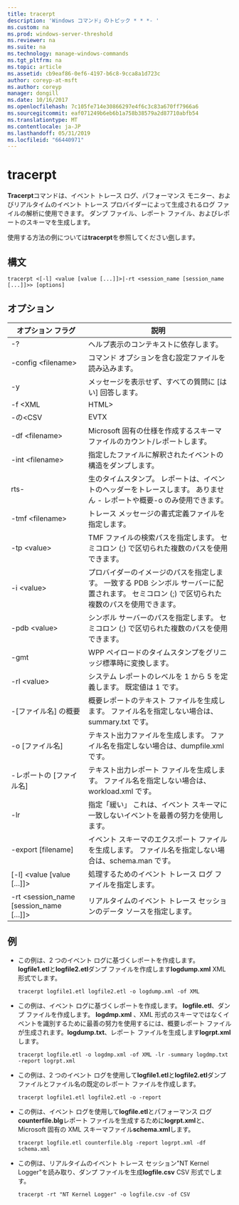 ```yaml
---
title: tracerpt
description: 'Windows コマンド」のトピック * * *- '
ms.custom: na
ms.prod: windows-server-threshold
ms.reviewer: na
ms.suite: na
ms.technology: manage-windows-commands
ms.tgt_pltfrm: na
ms.topic: article
ms.assetid: cb9eaf86-0ef6-4197-b6c8-9cca8a1d723c
author: coreyp-at-msft
ms.author: coreyp
manager: dongill
ms.date: 10/16/2017
ms.openlocfilehash: 7c105fe714e30866297e4f6c3c83a670ff7966a6
ms.sourcegitcommit: eaf071249b6eb6b1a758b38579a2d87710abfb54
ms.translationtype: MT
ms.contentlocale: ja-JP
ms.lasthandoff: 05/31/2019
ms.locfileid: "66440971"
---
```

# <a name="tracerpt"></a>tracerpt



**Tracerpt**コマンドは、イベント トレース ログ、パフォーマンス モニター、およびリアルタイムのイベント トレース プロバイダーによって生成されるログ ファイルの解析に使用できます。 ダンプ ファイル、レポート ファイル、およびレポートのスキーマを生成します。

使用する方法の例については**tracerpt**を参照してください[例](#BKMK_EXAMPLES)します。

## <a name="syntax"></a>構文

```
tracerpt <[-l] <value [value [...]]>|-rt <session_name [session_name [...]]>> [options]
```

## <a name="options"></a>オプション

|              オプション フラグ               |                                                                    説明                                                                    |
|----------------------------------------|---------------------------------------------------------------------------------------------------------------------------------------------------|
|                   -?                   |                                                         ヘルプ表示のコンテキストに依存します。                                                          |
|          -config \<filename>           |                                                 コマンド オプションを含む設定ファイルを読み込みます。                                                  |
|                   -y                   |                                                  メッセージを表示せず、すべての質問に [はい] 回答します。                                                   |
|                -f \<XML                |                                                                       HTML>                                                                       |
|               -の\<CSV                |                                                                       EVTX                                                                        |
|            -df \<filename>             |                                            Microsoft 固有の仕様を作成するスキーマ ファイルのカウント/レポートします。                                            |
|            -int \<filename>            |                                            指定したファイルに解釈されたイベントの構造をダンプします。                                            |
|                  rts-                  |                        生のタイムスタンプ。 レポートは、イベントのヘッダーをトレースします。 ありません - レポートや概要-o のみ使用できます。                         |
|            -tmf \<filename>            |                                                  トレース メッセージの書式定義ファイルを指定します。                                                  |
|              -tp \<value>              |                            TMF ファイルの検索パスを指定します。 セミコロン (;) で区切られた複数のパスを使用できます。                            |
|              -i \<value>               | プロバイダーのイメージのパスを指定します。 一致する PDB シンボル サーバーに配置されます。 セミコロン (;) で区切られた複数のパスを使用できます。 |
|             -pdb \<value>              |                             シンボル サーバーのパスを指定します。 セミコロン (;) で区切られた複数のパスを使用できます。                             |
|                  -gmt                  |                                              WPP ペイロードのタイムスタンプをグリニッジ標準時に変換します。                                               |
|              -rl \<value>              |                                               システム レポートのレベルを 1 から 5 を定義します。 既定値は 1 です。                                               |
|          -[ファイル名] の概要           |                                  概要レポートのテキスト ファイルを生成します。 ファイル名を指定しない場合は、summary.txt です。                                   |
|             -o [ファイル名]              |                                      テキスト出力ファイルを生成します。 ファイル名を指定しない場合は、dumpfile.xml です。                                      |
|           -レポートの [ファイル名]           |                                  テキスト出力レポート ファイルを生成します。 ファイル名を指定しない場合は、workload.xml です。                                   |
|                  -lr                   |                        指定「緩い」 これは、イベント スキーマに一致しないイベントを最善の努力を使用します。                         |
|           -export [filename]           |                                  イベント スキーマのエクスポート ファイルを生成します。 ファイル名を指定しない場合は、schema.man です。                                   |
|       [-l] \<value [value […]]>        |                                                   処理するためのイベント トレース ログ ファイルを指定します。                                                    |
| -rt \<session_name [session_name […]]> |                                                リアルタイムのイベント トレース セッションのデータ ソースを指定します。                                                |

## <a name="BKMK_EXAMPLES"></a>例

- この例は、2 つのイベント ログに基づくレポートを作成します。 **logfile1.etl**と**logfile2.etl**ダンプ ファイルを作成します**logdump.xml** XML 形式でします。  
  ```
  tracerpt logfile1.etl logfile2.etl -o logdump.xml -of XML
  ```  
- この例は、イベント ログに基づくレポートを作成します。 **logfile.etl**、ダンプ ファイルを作成します。 **logdmp.xml** 、XML 形式のスキーマではなくイベントを識別するために最善の努力を使用するには、概要レポート ファイルが生成されます。**logdump.txt**、レポート ファイルを生成します**logrpt.xml**します。  
  ```
  tracerpt logfile.etl -o logdmp.xml -of XML -lr -summary logdmp.txt -report logrpt.xml
  ```  
- この例は、2 つのイベント ログを使用して**logfile1.etl**と**logfile2.etl**ダンプ ファイルとファイル名の既定のレポート ファイルを作成します。  
  ```
  tracerpt logfile1.etl logfile2.etl -o -report
  ```  
- この例は、イベント ログを使用して**logfile.etl**とパフォーマンス ログ**counterfile.blg**レポート ファイルを生成するために**logrpt.xml**と、Microsoft 固有の XML スキーマファイル**schema.xml**します。  
  ```
  tracerpt logfile.etl counterfile.blg -report logrpt.xml -df schema.xml
  ```  
- この例は、リアルタイムのイベント トレース セッション"NT Kernel Logger"を読み取り、ダンプ ファイルを生成**logfile.csv** CSV 形式でします。  
  ```
  tracerpt -rt "NT Kernel Logger" -o logfile.csv -of CSV
  ```